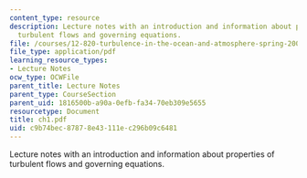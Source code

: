 ```yaml
---
content_type: resource
description: Lecture notes with an introduction and information about properties of
  turbulent flows and governing equations.
file: /courses/12-820-turbulence-in-the-ocean-and-atmosphere-spring-2007/c9b74bec87878e43111ec296b09c6481_ch1.pdf
file_type: application/pdf
learning_resource_types:
- Lecture Notes
ocw_type: OCWFile
parent_title: Lecture Notes
parent_type: CourseSection
parent_uid: 1816500b-a90a-0efb-fa34-70eb309e5655
resourcetype: Document
title: ch1.pdf
uid: c9b74bec-8787-8e43-111e-c296b09c6481
---
```

Lecture notes with an introduction and information about properties of turbulent flows and governing equations.

